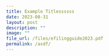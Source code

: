 ```yaml
---
title: Example Titlessssss
date: 2023-08-31
layout: post
description: ""
image: ""
file_url: /files/efilingguide2023.pdf
permalink: /asdf/
---
```

